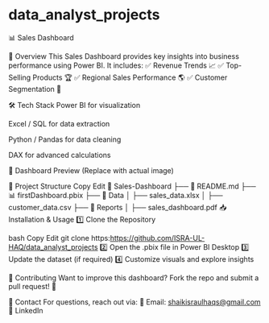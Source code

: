 # data_analyst_projects

📊 Sales Dashboard



📌 Overview
This Sales Dashboard provides key insights into business performance using Power BI. It includes:
✅ Revenue Trends 📈
✅ Top-Selling Products 🏆
✅ Regional Sales Performance 🌎
✅ Customer Segmentation 👥

🛠️ Tech Stack
Power BI for visualization

Excel / SQL for data extraction

Python / Pandas for data cleaning

DAX for advanced calculations

📸 Dashboard Preview
(Replace with actual image)

📂 Project Structure
Copy
Edit
📁 Sales-Dashboard
 ├── 📜 README.md
 ├── 📊 firstDashboard.pbix
 ├── 📂 Data
 │   ├── sales_data.xlsx
 │   ├── customer_data.csv
 ├── 📂 Reports
 │   ├── sales_dashboard.pdf
📥 Installation & Usage
1️⃣ Clone the Repository

bash
Copy
Edit
git clone https:https://github.com/ISRA-UL-HAQ/data_analyst_projects
2️⃣ Open the .pbix file in Power BI Desktop
3️⃣ Update the dataset (if required)
4️⃣ Customize visuals and explore insights

📢 Contributing
Want to improve this dashboard? Fork the repo and submit a pull request! 🚀

📧 Contact
For questions, reach out via:
📩 Email: shaikisraulhaqs@gmail.com
🔗 LinkedIn









